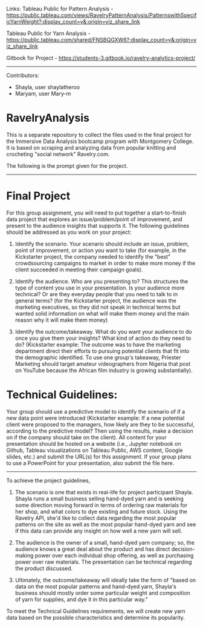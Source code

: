 Links:
Tableau Public for Pattern Analysis - https://public.tableau.com/views/RavelryPatternAnalysis/PatternswithSpecificYarnWeight?:display_count=y&:origin=viz_share_link

Tableau Public for Yarn Analysis - https://public.tableau.com/shared/FNSBQGXW6?:display_count=y&:origin=viz_share_link

Gitbook for Project - https://students-3.gitbook.io/ravelry-analytics-project/

---

Contributors:
- Shayla, user shaylatheroo
- Maryam, user Mary-m

# RavelryAnalysis
This is a separate repository to collect the files used in the final project for the Immersive Data Analysis bootcamp program with Montgomery College. It is based on scraping and analyzing data from popular knitting and crocheting "social network" Ravelry.com.

The following is the prompt given for the project.

---

# Final Project
For this group assignment, you will need to put together a start-to-finish data project that explores an issue/problem/point of improvement, and present to the audience insights that supports it. The following guidelines should be addressed as you work on your project:

1. Identify the scenario. Your scenario should include an issue, problem, point of improvement, or action you want to take (for example, in the Kickstarter project, the company needed to identify the "best" crowdsourcing campaigns to market in order to make more money if the client succeeded in meeting their campaign goals). 

2. Identify the audience. Who are you presenting to? This structures the type of content you use in your presentation. Is your audience more technical? Or are they everyday people that you need to talk to in general terms? (for the Kickstarter project, the audience was the marketing executives, so they did not speak in technical terms but wanted solid information on what will make them money and the main reason why it will make them money)

3. Identify the outcome/takeaway. What do you want your audience to do once you give them your insights? What kind of action do they need to do? (Kickstarter example: The outcome was to have the marketing department direct their efforts to pursuing potential clients that fit into the demographic identified. To use one group's takeaway, Priester Marketing should target amateur videographers from Nigeria that post on YouTube because the African film industry is growing substantially).

# Technical Guidelines:

Your group should use a predictive model to identify the scenario of if a new data point were introduced (Kickstarter example: If a new potential client were proposed to the managers, how likely are they to be successful, according to the predictive model? Then using the results, make a decision on if the company should take on the client).
All content for your presentation should be hosted on a website (i.e., Jupyter notebook on Github, Tableau visualizations on Tableau Public, AWS content, Google slides, etc.) and submit the URL(s) for this assignment. If your group plans to use a PowerPoint for your presentation, also submit the file here.

---

To achieve the project guidelines,
1. The scenario is one that exists in real-life for project participant Shayla. Shayla runs a small business selling hand-dyed yarn and is seeking some direction moving forward in terms of ordering raw materials for her shop, and what colors to dye existing and future stock. Using the Ravelry API, she'd like to collect data regarding the most popular patterns on the site as well as the most popular hand-dyed yarn and see if this data can provide any insight on how well a new yarn will sell.

2. The audience is the owner of a small, hand-dyed yarn company; so, the audience knows a great deal about the product and has direct decision-making power over each individual shop offering, as well as purchasing power over raw materials. The presentation can be technical regarding the product discussed.

3. Ultimately, the outcome/takeaway will ideally take the form of "based on data on the most popular patterns and hand-dyed yarn, Shayla's business should mostly order some particular weight and composition of yarn for supplies, and dye it in this particular way."

To meet the Technical Guidelines requirements, we will create new yarn data based on the possible characteristics and determine its popularity.
